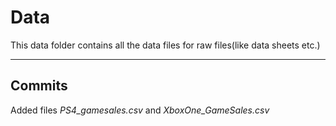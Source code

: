 # Data

This data folder contains all the data files for raw files(like data sheets etc.)

---

## Commits

Added files *PS4_gamesales.csv* and *XboxOne_GameSales.csv*
